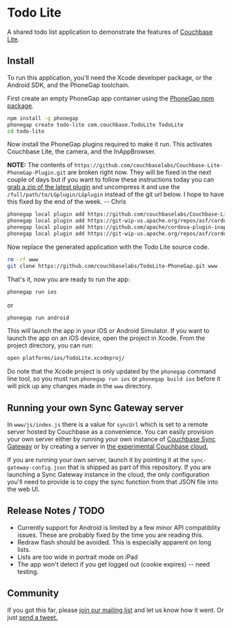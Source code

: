 # Todo Lite

A shared todo list application to demonstrate the features of [Couchbase Lite](http://github.com/couchbase/mobile).

## Install

To run this application, you'll need the Xcode developer package, or the Android SDK, and the PhoneGap toolchain.

First create an empty PhoneGap app container using the [PhoneGap npm package](https://npmjs.org/package/phonegap).

```sh
npm install -g phonegap
phonegap create todo-lite com.couchbase.TodoLite TodoLite
cd todo-lite
```

Now install the PhoneGap plugins required to make it run. This activates Couchbase Lite, the camera, and the InAppBrowser.

**NOTE:** The contents of `https://github.com/couchbaselabs/Couchbase-Lite-PhoneGap-Plugin.git` are broken right now. They will be fixed in the next couple of days but if you want to follow these instructions today you can [grab a zip of the latest plugin](https://dl.dropboxusercontent.com/u/14074521/LGplugin.zip) and uncompress it and use the `/full/path/to/LGplugin/LGplugin` instead of the git url below. I hope to have this fixed by the end of the week. -- Chris

```sh
phonegap local plugin add https://github.com/couchbaselabs/Couchbase-Lite-PhoneGap-Plugin.git
phonegap local plugin add https://git-wip-us.apache.org/repos/asf/cordova-plugin-camera.git
phonegap local plugin add https://github.com/apache/cordova-plugin-inappbrowser.git
phonegap local plugin add https://git-wip-us.apache.org/repos/asf/cordova-plugin-network-information.git
```

Now replace the generated application with the Todo Lite source code.

```sh
rm -rf www
git clone https://github.com/couchbaselabs/TodoLite-PhoneGap.git www
```

That's it, now you are ready to run the app:

```sh
phonegap run ios
```

or

```sh
phonegap run android
```

This will launch the app in your iOS or Android Simulator. If you want to launch the app on an iOS device, open the project in Xcode. From the project directory, you can run:

```sh
open platforms/ios/TodoLite.xcodeproj/
```

Do note that the Xcode project is only updated by the `phonegap` command line tool, so you must run `phonegap run ios` or `phonegap build ios` before it will pick up any changes made in the `www` directory.

## Running your own Sync Gateway server

In `www/js/index.js` there is a value for `syncUrl` which is set to a remote server hosted by Couchbase as a convenience. You can easily provision your own server either by running your own instance of [Couchbase Sync Gateway](https://github.com/couchbase/sync_gateway) or by creating a server in [the experimental Couchbase cloud.](http://console.couchbasecloud.com/)

If you are running your own server, launch it by pointing it at the `sync-gateway-config.json` that is shipped as part of this repository. If you are launching a Sync Gateway instance in the cloud, the only configuration you'll need to provide is to copy the sync function from that JSON file into the web UI.

## Release Notes / TODO

* Currently support for Android is limited by a few minor API compatiblity issues. These are probably fixed by the time you are reading this.
* Redraw flash should be avoided. This is especially apparent on long lists.
* Lists are too wide in portrait mode on iPad
* The app won't detect if you get logged out (cookie expires) -- need testing.

## Community

If you got this far, please [join our mailing list](https://groups.google.com/forum/#!forum/mobile-couchbase) and let us know how it went. Or just [send a tweet.](https://twitter.com/intent/tweet?text=I'm%20using%20@Couchbase%20Lite%20with%20@PhoneGap)

